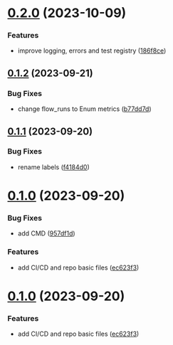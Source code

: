 # [0.2.0](https://github.com/devops-ia/prometheus-prefect-exporter/compare/v0.1.2...v0.2.0) (2023-10-09)


### Features

* improve logging, errors and test registry ([186f8ce](https://github.com/devops-ia/prometheus-prefect-exporter/commit/186f8ce00ebc807b272dfde2b2efd3e57a92c48f))

## [0.1.2](https://github.com/devops-ia/prometheus-prefect-exporter/compare/v0.1.1...v0.1.2) (2023-09-21)


### Bug Fixes

* change flow_runs to Enum metrics ([b77dd7d](https://github.com/devops-ia/prometheus-prefect-exporter/commit/b77dd7d8ea7934b29345f0aa353abaa2df7f7e76))

## [0.1.1](https://github.com/devops-ia/prometheus-prefect-exporter/compare/v0.1.0...v0.1.1) (2023-09-20)


### Bug Fixes

* rename labels ([f4184d0](https://github.com/devops-ia/prometheus-prefect-exporter/commit/f4184d0d3cf2fe0085d2f21be8dfeb5946963173))

# [0.1.0](https://github.com/devops-ia/prometheus-prefect-exporter/compare/v0.0.1...v0.1.0) (2023-09-20)


### Bug Fixes

* add CMD ([957df1d](https://github.com/devops-ia/prometheus-prefect-exporter/commit/957df1d852481b3d8d92d0ab6da8c1073473711c))


### Features

* add CI/CD and repo basic files ([ec623f3](https://github.com/devops-ia/prometheus-prefect-exporter/commit/ec623f372d02c9881144ac9de6bb625dd25cccc3))

# [0.1.0](https://github.com/devops-ia/prometheus-prefect-exporter/compare/v0.0.1...v0.1.0) (2023-09-20)


### Features

* add CI/CD and repo basic files ([ec623f3](https://github.com/devops-ia/prometheus-prefect-exporter/commit/ec623f372d02c9881144ac9de6bb625dd25cccc3))
